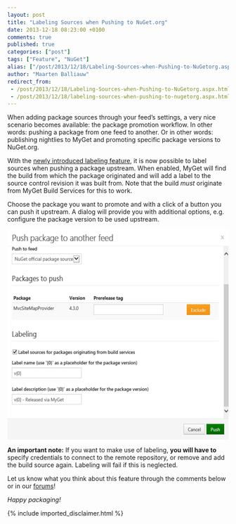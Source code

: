 ```yaml
---
layout: post
title: "Labeling Sources when Pushing to NuGet.org"
date: 2013-12-18 08:23:00 +0100
comments: true
published: true
categories: ["post"]
tags: ["Feature", "NuGet"]
alias: ["/post/2013/12/18/Labeling-Sources-when-Pushing-to-NuGetorg.aspx", "/post/2013/12/18/labeling-sources-when-pushing-to-nugetorg.aspx"]
author: "Maarten Balliauw"
redirect_from:
 - /post/2013/12/18/Labeling-Sources-when-Pushing-to-NuGetorg.aspx.html
 - /post/2013/12/18/labeling-sources-when-pushing-to-nugetorg.aspx.html
---
```


<p>When adding package sources through your feed&rsquo;s settings, a very nice scenario becomes available: the package promotion workflow. In other words: pushing a package from one feed to another. Or in other words: publishing nightlies to MyGet and promoting specific package versions to NuGet.org.</p>
<p>With the <a href="/post/2013/10/17/Labeling-Sources-after-Build.aspx" target="_blank">newly introduced labeling feature</a>, it is now possible to label sources when pushing a package upstream. When enabled, MyGet will find the build from which the package originated and will add a label to the source control revision it was built from. Note that the build <em>must</em> originate from MyGet Build Services for this to work.</p>
<p>Choose the package you want to promote and with a click of a button you can push it upstream. A dialog will provide you with additional options, e.g. configure the package version to be used upstream.</p>
<p><a href="/images/image_73.png"><img style="background-image: none; float: none; padding-top: 0px; padding-left: 0px; margin: 0px auto; display: block; padding-right: 0px; border-width: 0px;" title="Label sources when pushing upstream" src="/images/image_thumb_71.png" alt="Label sources when pushing upstream" width="558" height="480" border="0" /></a></p>
<p><strong>An important note:</strong> If you want to make use of labeling, <strong>you will have to</strong> specify credentials to connect to the remote repository, or remove and add the build source again. Labeling will fail if this is neglected.</p>
<p>Let us know what you think about this feature through the comments below or in our <a href="http://myget.uservoice.com/forums/135675-general">forums</a>!</p>
<p><em>Happy packaging!</em></p>

{% include imported_disclaimer.html %}


